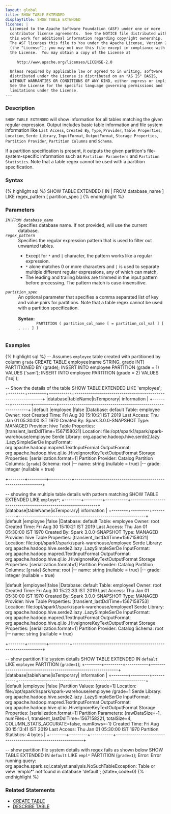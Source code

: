 ```yaml
---
layout: global
title: SHOW TABLE EXTENDED
displayTitle: SHOW TABLE EXTENDED
license: |
  Licensed to the Apache Software Foundation (ASF) under one or more
  contributor license agreements.  See the NOTICE file distributed with
  this work for additional information regarding copyright ownership.
  The ASF licenses this file to You under the Apache License, Version 2.0
  (the "License"); you may not use this file except in compliance with
  the License.  You may obtain a copy of the License at
 
     http://www.apache.org/licenses/LICENSE-2.0
 
  Unless required by applicable law or agreed to in writing, software
  distributed under the License is distributed on an "AS IS" BASIS,
  WITHOUT WARRANTIES OR CONDITIONS OF ANY KIND, either express or implied.
  See the License for the specific language governing permissions and
  limitations under the License.
---
```


### Description

`SHOW TABLE EXTENDED` will show information for all tables matching the given regular expression.
Output includes basic table information and file system information like `Last Access`, 
`Created By`, `Type`, `Provider`, `Table Properties`, `Location`, `Serde Library`, `InputFormat`, 
`OutputFormat`, `Storage Properties`, `Partition Provider`, `Partition Columns` and `Schema`.

If a partition specification is present, it outputs the given partition's file-system-specific 
information such as `Partition Parameters` and `Partition Statistics`. Note that a table regex 
cannot be used with a partition specification.

### Syntax

{% highlight sql %}
SHOW TABLE EXTENDED [ IN | FROM database_name ] LIKE regex_pattern
    [ partition_spec ]
{% endhighlight %}

### Parameters

<dl>
 <dt><code><em>IN|FROM database_name</em></code></dt>
  <dd>
    Specifies database name. If not provided, will use the current database.
  </dd>
  <dt><code><em>regex_pattern</em></code></dt>
  <dd>
    Specifies the regular expression pattern that is used to filter out unwanted tables.
    <ul>
       <li> Except for <code>*</code> and <code>|</code> character, the pattern works like a regular expression.</li>
       <li> <code>*</code> alone matches 0 or more characters and <code>|</code> is used to separate multiple different regular expressions,
             any of which can match. </li>
       <li> The leading and trailing blanks are trimmed in the input pattern before processing. The pattern match is case-insensitive.</li>
    </ul>
  </dd>
  <dt><code><em>partition_spec</em></code></dt>
  <dd>
    An optional parameter that specifies a comma separated list of key and value pairs
    for partitions. Note that a table regex cannot be used with a partition specification.<br><br>
    <b>Syntax:</b>
      <code>
        PARTITION ( partition_col_name [ = partition_col_val ] [ , ... ] )
      </code>
  </dd>
</dl>

### Examples

{% highlight sql %}
-- Assumes `employee` table created with partitioned by column `grade`
CREATE TABLE employee(name STRING, grade INT) PARTITIONED BY (grade);
INSERT INTO employee PARTITION (grade = 1) VALUES ('sam');
INSERT INTO employee PARTITION (grade = 2) VALUES ('suj');

 -- Show the details of the table
SHOW TABLE EXTENDED LIKE 'employee';
  +--------+---------+-----------+--------------------------------------------------------------+
  |database|tableName|isTemporary|                         information                          |
  +--------+---------+-----------+--------------------------------------------------------------+
  |default |employee |false      |Database: default
                                  Table: employee
                                  Owner: root
                                  Created Time: Fri Aug 30 15:10:21 IST 2019
                                  Last Access: Thu Jan 01 05:30:00 IST 1970
                                  Created By: Spark 3.0.0-SNAPSHOT
                                  Type: MANAGED
                                  Provider: hive
                                  Table Properties: [transient_lastDdlTime=1567158021]
                                  Location: file:/opt/spark1/spark/spark-warehouse/employee
                                  Serde Library: org.apache.hadoop.hive.serde2.lazy   
                                  .LazySimpleSerDe
                                  InputFormat: org.apache.hadoop.mapred.TextInputFormat
                                  OutputFormat: org.apache.hadoop.hive.ql.io
                                  .HiveIgnoreKeyTextOutputFormat
                                  Storage Properties: [serialization.format=1]
                                  Partition Provider: Catalog
                                  Partition Columns: [`grade`]
                                  Schema: root
                                   |-- name: string (nullable = true)
                                   |-- grade: integer (nullable = true)
                                                                                                            
  +--------+---------+-----------+--------------------------------------------------------------+

-- showing the multiple table details with pattern matching
SHOW TABLE EXTENDED  LIKE `employe*`;
  +--------+---------+-----------+--------------------------------------------------------------+
  |database|tableName|isTemporary|                         information                          |
  +--------+---------+-----------+--------------------------------------------------------------+
  |default |employee |false      |Database: default
                                  Table: employee
                                  Owner: root
                                  Created Time: Fri Aug 30 15:10:21 IST 2019
                                  Last Access: Thu Jan 01 05:30:00 IST 1970
                                  Created By: Spark 3.0.0-SNAPSHOT
                                  Type: MANAGED
                                  Provider: hive
                                  Table Properties: [transient_lastDdlTime=1567158021]
                                  Location: file:/opt/spark1/spark/spark-warehouse/employee
                                  Serde Library: org.apache.hadoop.hive.serde2.lazy
                                  .LazySimpleSerDe
                                  InputFormat: org.apache.hadoop.mapred.TextInputFormat
                                  OutputFormat: org.apache.hadoop.hive.ql.io
                                  .HiveIgnoreKeyTextOutputFormat
                                  Storage Properties: [serialization.format=1]
                                  Partition Provider: Catalog
                                  Partition Columns: [`grade`]
                                  Schema: root
                                   |-- name: string (nullable = true)
                                   |-- grade: integer (nullable = true)
  
  |default |employee1|false      |Database: default
                                  Table: employee1
                                  Owner: root
                                  Created Time: Fri Aug 30 15:22:33 IST 2019
                                  Last Access: Thu Jan 01 05:30:00 IST 1970
                                  Created By: Spark 3.0.0-SNAPSHOT
                                  Type: MANAGED
                                  Provider: hive
                                  Table Properties: [transient_lastDdlTime=1567158753]
                                  Location: file:/opt/spark1/spark/spark-warehouse/employee1
                                  Serde Library: org.apache.hadoop.hive.serde2.lazy
                                  .LazySimpleSerDe
                                  InputFormat: org.apache.hadoop.mapred.TextInputFormat
                                  OutputFormat: org.apache.hadoop.hive.ql.io
                                  .HiveIgnoreKeyTextOutputFormat
                                  Storage Properties: [serialization.format=1]
                                  Partition Provider: Catalog
                                  Schema: root
                                   |-- name: string (nullable = true)
                                                                                                               
  +--------+---------+----------+---------------------------------------------------------------+
  
-- show partition file system details
SHOW TABLE EXTENDED  IN `default` LIKE `employee` PARTITION (`grade=1`);
  +--------+---------+-----------+--------------------------------------------------------------+
  |database|tableName|isTemporary|                         information                          | 
  +--------+---------+-----------+--------------------------------------------------------------+
  |default |employee |false      |Partition Values: [grade=1]
                                  Location: file:/opt/spark1/spark/spark-warehouse/employee
                                  /grade=1
                                  Serde Library: org.apache.hadoop.hive.serde2.lazy
                                  .LazySimpleSerDe
                                  InputFormat: org.apache.hadoop.mapred.TextInputFormat
                                  OutputFormat: org.apache.hadoop.hive.ql.io
                                  .HiveIgnoreKeyTextOutputFormat
                                  Storage Properties: [serialization.format=1]
                                  Partition Parameters: {rawDataSize=-1, numFiles=1, 
                                  transient_lastDdlTime=1567158221, totalSize=4, 
                                  COLUMN_STATS_ACCURATE=false, numRows=-1}
                                  Created Time: Fri Aug 30 15:13:41 IST 2019
                                  Last Access: Thu Jan 01 05:30:00 IST 1970
                                  Partition Statistics: 4 bytes
                                                                                                                                                                            |
  +--------+---------+-----------+--------------------------------------------------------------+

-- show partition file system details with regex fails as shown below
SHOW TABLE EXTENDED  IN `default` LIKE `empl*` PARTITION (`grade=1`);
  Error: Error running query: org.apache.spark.sql.catalyst.analysis.NoSuchTableException:
   Table or view 'emplo*' not found in database 'default'; (state=,code=0)
{% endhighlight %}

### Related Statements

 * [CREATE TABLE](sql-ref-syntax-ddl-create-table.html)
 * [DESCRIBE TABLE](sql-ref-syntax-aux-describe-table.html)
